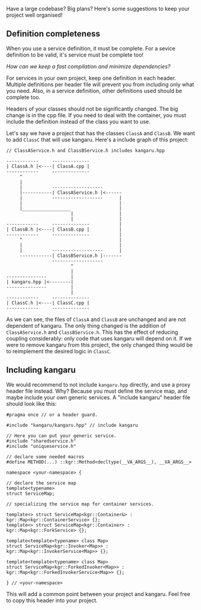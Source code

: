 Have a large codebase? Big plans? Here's some suggestions to keep your project well organised!

## Definition completeness

When you use a service definition, it must be complete. For a sevice definition to be valid, it's service must be complete too!

*How can we keep a fast compilation and minimize dependencies?*

For services in your own project, keep one definition in each header. Multiple definitions per header file will prevent you from including only what you need.
Also, in a service definition, other definitions used should be complete too.

Headers of your classes should not be significantly changed. The big change is in the cpp file. If you need to deal with the container, you must include the definition instead of the class you want to use.

Let's say we have a project that has the classes `ClassA` and `ClassB`. We want to add `ClassC` that will use kangaru.
Here's a include graph of this project:

    // ClassAService.h and ClassBService.h includes kangaru.hpp
    
    ------------     --------------
    | ClassA.h |<----| ClassA.cpp |
    ------------     --------------
         ^
         |
         |           -------------------
         |-----------| ClassAService.h |<------
         |           -------------------      |
         |                                    |
         |__________________                  |
                            |                 |
                            |                 |
    ------------     --------------           |
    | ClassB.h |<----| ClassB.cpp |           |
    ------------     --------------           |
         ^                                    |
         |                                    |
         |           -------------------      |
         ------------| ClassBService.h |-------
                     -------------------
                            ^
                            |
    ---------------         |
    | kangaru.hpp |<--------|
    ---------------         |
                            |
    ------------     --------------
    | ClassC.h |<----| ClassC.cpp |
    ------------     --------------
    
As we can see, the files of `ClassA` and `ClassB` are unchanged and are not dependent of kangaru. The only thing changed is the addition of `ClassAService.h` and `ClassBService.h`.
This has the effect of reducing coupling considerably: only code that uses kangaru will depend on it. If we were to remove kangaru from this project, the only changed thing would be to reimplement the desired logic in `ClassC`.

## Including kangaru

We would recommend to not include `kangaru.hpp` directly, and use a proxy header file instead. Why? Because you must define the service map, and maybe include your own generic services.
A "include kangaru" header file should look like this:

    #pragma once // or a header guard.

    #include "kangaru/kangaru.hpp" // include kangaru

    // Here you can put your generic service.
    #include "sharedservice.h"
    #include "uniqueservice.h"

    // declare some needed macros
    #define METHOD(...) ::kgr::Method<decltype(__VA_ARGS__), __VA_ARGS__>
    
    namespace <your-namespace> {

    // declare the service map
    template<typename>
    struct ServiceMap;

    // specializing the service map for container services.
    
    template<> struct ServiceMap<kgr::Container&> : kgr::Map<kgr::ContainerService> {};
    template<> struct ServiceMap<kgr::Container> : kgr::Map<kgr::ForkService> {};
    
    template<template<typename> class Map>
    struct ServiceMap<kgr::Invoker<Map>> : kgr::Map<kgr::InvokerService<Map>> {};
    
    template<template<typename> class Map>
    struct ServiceMap<kgr::ForkedInvoker<Map>> : kgr::Map<kgr::ForkedInvokerService<Map>> {};
    
    } // <your-namespace>
    

This will add a common point between your project and kangaru.
Feel free to copy this header into your project.
